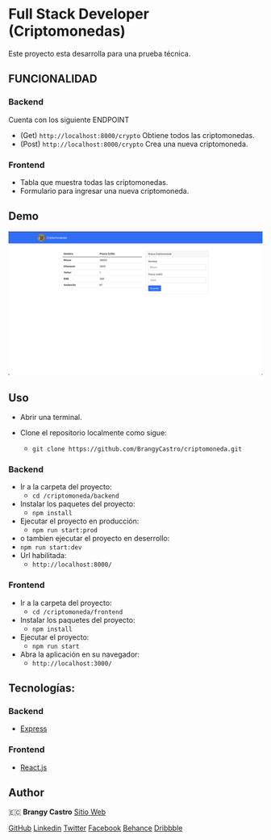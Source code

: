 # Full Stack Developer (Criptomonedas)

Este proyecto esta desarrolla para una prueba técnica.

## FUNCIONALIDAD

### Backend

Cuenta con los siguiente ENDPOINT

- (Get) `http://localhost:8000/crypto` Obtiene todos las criptomonedas.
- (Post) `http://localhost:8000/crypto` Crea una nueva criptomoneda.

### Frontend

- Tabla que muestra todas las criptomonedas.
- Formulario para ingresar una nueva criptomoneda.

## Demo

![Criptomoneda](./demo.png)

## Uso

- Abrir una terminal.

- Clone el repositorio localmente como sigue:
  - `git clone https://github.com/BrangyCastro/criptomoneda.git`

### Backend

- Ir a la carpeta del proyecto:
  - `cd /criptomoneda/backend`
- Instalar los paquetes del proyecto:
  - `npm install`
- Ejecutar el proyecto en producción:
  - `npm run start:prod`
- o tambien ejecutar el proyecto en deserrollo:
- `npm run start:dev`
- Url habilitada:
  - `http://localhost:8000/`

### Frontend

- Ir a la carpeta del proyecto:
  - `cd /criptomoneda/frontend`
- Instalar los paquetes del proyecto:
  - `npm install`
- Ejecutar el proyecto:
  - `npm run start`
- Abra la aplicación en su navegador:
  - `http://localhost:3000/`

## Tecnologías:

### Backend

- [Express](http://expressjs.com/)

### Frontend

- [React.js](https://reactjs.org/)

## Author

🇪🇨 **Brangy Castro** [Sitio Web](https://brangycastro.netlify.app/)

[GitHub](https://github.com/BrangyCastro)
[Linkedin](https://www.linkedin.com/in/brangycastro/)
[Twitter](https://twitter.com/BrangyC)
[Facebook](https://www.facebook.com/brangy.castro/)
[Behance](https://www.behance.net/brangycastro)
[Dribbble](https://dribbble.com/BrangyC)
